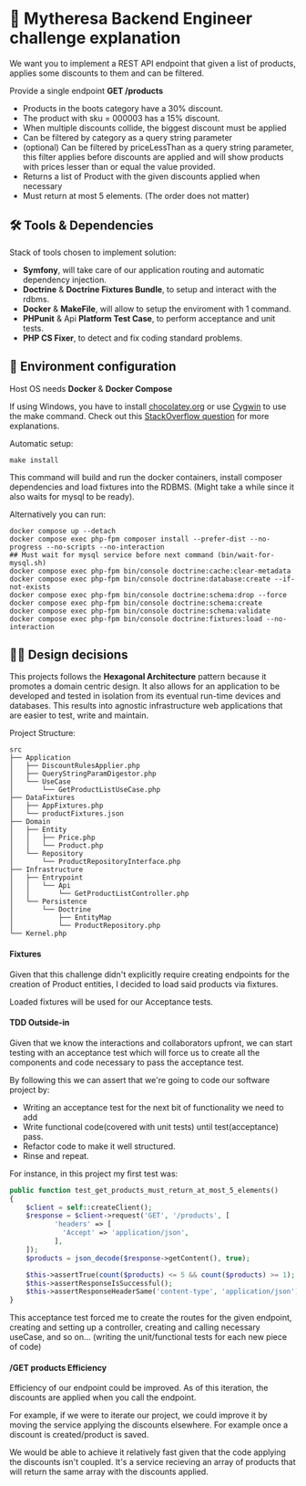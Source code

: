 # 👚 Mytheresa Backend Engineer challenge explanation
We want you to implement a REST API endpoint that given a list of products, applies some discounts to them
and can be filtered.

Provide a single endpoint **GET /products**
- Products in the boots category have a 30% discount.
- The product with sku = 000003 has a 15% discount.
- When multiple discounts collide, the biggest discount must be applied
-  Can be filtered by category as a query string parameter
- (optional) Can be filtered by priceLessThan as a query string parameter, this filter applies before
  discounts are applied and will show products with prices lesser than or equal the value provided.
- Returns a list of Product with the given discounts applied when necessary
- Must return at most 5 elements. (The order does not matter)

## 🛠️ Tools & Dependencies
Stack of tools chosen to implement solution:
- **Symfony**, will take care of our application routing and automatic dependency injection.
- **Doctrine** & **Doctrine Fixtures Bundle**, to setup and interact with the rdbms.
- **Docker** & **MakeFile**, will allow to setup the enviroment with 1 command.
- **PHPunit** & Api **Platform Test Case**, to perform acceptance and unit tests.
- **PHP CS Fixer**, to detect and fix coding standard problems.

## 🚀 Environment configuration
Host OS needs **Docker** & **Docker Compose**

If using Windows, you have to install [chocolatey.org](chocolatey.org) or use [Cygwin](https://cygwin.com/) to use the make command. Check out this [StackOverflow question](https://stackoverflow.com/questions/2532234/how-to-run-a-makefile-in-windows) for more explanations.

Automatic setup:

`make install`

This command will build and run the docker containers, install composer dependencies and load fixtures into the RDBMS.
(Might take a while since it also waits for mysql to be ready).

Alternatively you can run:

```
docker compose up --detach
docker compose exec php-fpm composer install --prefer-dist --no-progress --no-scripts --no-interaction
## Must wait for mysql service before next command (bin/wait-for-mysql.sh)
docker compose exec php-fpm bin/console doctrine:cache:clear-metadata
docker compose exec php-fpm bin/console doctrine:database:create --if-not-exists
docker compose exec php-fpm bin/console doctrine:schema:drop --force
docker compose exec php-fpm bin/console doctrine:schema:create
docker compose exec php-fpm bin/console doctrine:schema:validate
docker compose exec php-fpm bin/console doctrine:fixtures:load --no-interaction
```

## 🧑‍💻 Design decisions

This projects follows the **Hexagonal Architecture** pattern because it promotes a domain centric design. 
It also allows for an application to be developed and tested in isolation from its eventual run-time devices and databases. This results into agnostic infrastructure web applications that are easier to test, write and maintain.

Project Structure:
```
src
├── Application
│   ├── DiscountRulesApplier.php
│   ├── QueryStringParamDigestor.php
│   └── UseCase
│       └── GetProductListUseCase.php
├── DataFixtures
│   ├── AppFixtures.php
│   └── productFixtures.json
├── Domain
│   ├── Entity
│   │   ├── Price.php
│   │   └── Product.php
│   └── Repository
│       └── ProductRepositoryInterface.php
├── Infrastructure
│   ├── Entrypoint
│   │   └── Api
│   │       └── GetProductListController.php
│   └── Persistence
│       └── Doctrine
│           ├── EntityMap
│           └── ProductRepository.php
└── Kernel.php

```

#### Fixtures
Given that this challenge didn't explicitly require creating endpoints for the creation of Product entities, I decided to load said products via fixtures.

Loaded fixtures will be used for our Acceptance tests.

#### TDD Outside-in
Given that we know the interactions and collaborators upfront, we can start testing with an acceptance test which will force us to create all the components and code necessary to pass the acceptance test.

By following this we can assert that we're going to code our software project by:
- Writing an acceptance test for the next bit of functionality we need to add
- Write functional code(covered with unit tests) until test(acceptance) pass.
- Refactor code to make it well structured.
- Rinse and repeat.

For instance, in this project my first test was:
```php
public function test_get_products_must_return_at_most_5_elements()
{
    $client = self::createClient();
    $response = $client->request('GET', '/products', [
           'headers' => [
             'Accept' => 'application/json',
           ],
    ]);
    $products = json_decode($response->getContent(), true);

    $this->assertTrue(count($products) <= 5 && count($products) >= 1);
    $this->assertResponseIsSuccessful();
    $this->assertResponseHeaderSame('content-type', 'application/json');
}
```
This acceptance test forced me to create the routes for the given endpoint, creating and setting up a controller, creating and calling necessary useCase, and so on...
(writing the unit/functional tests for each new piece of code)

#### /GET products Efficiency

Efficiency of our endpoint could be improved. As of this iteration, the discounts are applied when you call the endpoint.

For example, if we were to iterate our project, we could improve it by moving the service applying the discounts elsewhere. For example once a discount is created/product is saved.

We would be able to achieve it relatively fast given that the code applying the discounts isn't coupled. It's a service recieving an array of products that will return the same array with the discounts applied.